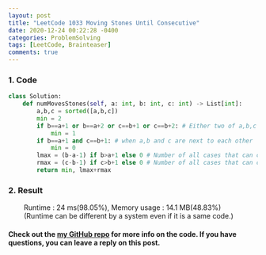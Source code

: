 ```yaml
---
layout: post
title: "LeetCode 1033 Moving Stones Until Consecutive"
date: 2020-12-24 00:22:28 -0400
categories: ProblemSolving
tags: [LeetCode, Brainteaser]
comments: true
---
```


### 1. Code
```python
class Solution:
    def numMovesStones(self, a: int, b: int, c: int) -> List[int]:
        a,b,c = sorted([a,b,c])
        min = 2
        if b==a+1 or b==a+2 or c==b+1 or c==b+2: # Either two of a,b,c are side by side or two of a,b,c are two spaces apart.
            min = 1
        if b==a+1 and c==b+1: # when a,b and c are next to each other
            min = 0
        lmax = (b-a-1) if b>a+1 else 0 # Number of all cases that can come from the left
        rmax = (c-b-1) if c>b+1 else 0 # Number of all cases that can come from the right
        return min, lmax+rmax
```

### 2. Result
&nbsp;&nbsp;&nbsp;&nbsp;&nbsp;&nbsp;&nbsp;&nbsp;Runtime : 24 ms(98.05%), Memory usage : 14.1 MB(48.83%)  
&nbsp;&nbsp;&nbsp;&nbsp;&nbsp;&nbsp;&nbsp;&nbsp;(Runtime can be different by a system even if it is a same code.)

#### Check out the [my GitHub repo][hyuk-gh] for more info on the code. If you have questions, you can leave a reply on this post.
[hyuk-gh]: https://github.com/dlgur1994/StudyAlgorithms
